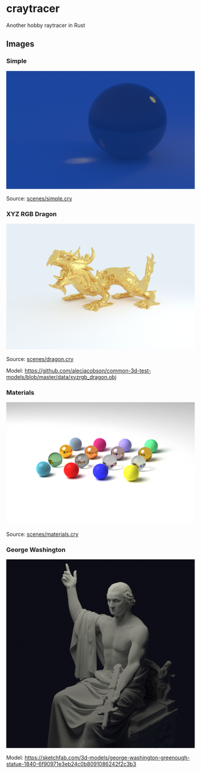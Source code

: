 # craytracer

Another hobby raytracer in Rust

## Images

### Simple

![simple image](https://github.com/banga/craytracer/blob/master/images/simple.png)

Source: [scenes/simple.cry](https://github.com/banga/craytracer/blob/master/scenes/simple.cry)

### XYZ RGB Dragon

![dragon image](https://github.com/banga/craytracer/blob/master/images/dragon.png)

Source: [scenes/dragon.cry](https://github.com/banga/craytracer/blob/master/scenes/dragon.cry)

Model: https://github.com/alecjacobson/common-3d-test-models/blob/master/data/xyzrgb_dragon.obj

### Materials

![materials image](https://github.com/banga/craytracer/blob/master/images/materials.png)

Source: [scenes/materials.cry](https://github.com/banga/craytracer/blob/master/scenes/materials.cry)

### George Washington

![washington image](https://github.com/banga/craytracer/blob/master/images/washington.png)

Model: https://sketchfab.com/3d-models/george-washington-greenough-statue-1840-6f90971e3eb24c0b8091086242f2c3b3
